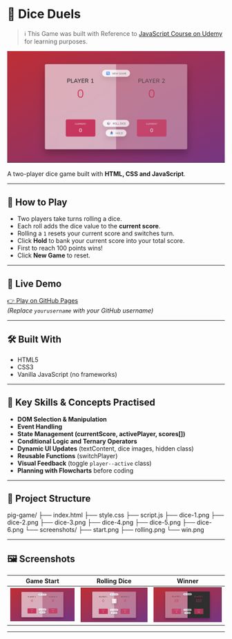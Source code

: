 # 🎲 Dice Duels

> ℹ️ This Game was built with Reference to [JavaScript Course on Udemy](https://www.udemy.com/course/the-complete-javascript-course/?couponCode=KEEPLEARNING) for learning purposes.

![Game Start Screenshot](screenshots/init.png)

<!-- Replace with the real path to your screenshot -->

A two-player dice game built with **HTML, CSS and JavaScript**.

---

## 📝 How to Play

- Two players take turns rolling a dice.
- Each roll adds the dice value to the **current score**.
- Rolling a `1` resets your current score and switches turn.
- Click **Hold** to bank your current score into your total score.
- First to reach 100 points wins!
- Click **New Game** to reset.

---

## 🚀 Live Demo

[👉 Play on GitHub Pages](https://nadeemkhan404.github.io/dice-duels-game/)  
_(Replace `yourusername` with your GitHub username)_

---

## 🛠️ Built With

- HTML5
- CSS3
- Vanilla JavaScript (no frameworks)

---

## 🧰 Key Skills & Concepts Practised

- **DOM Selection & Manipulation**
- **Event Handling**
- **State Management (currentScore, activePlayer, scores[])**
- **Conditional Logic and Ternary Operators**
- **Dynamic UI Updates** (textContent, dice images, hidden class)
- **Reusable Functions** (switchPlayer)
- **Visual Feedback** (toggle `player--active` class)
- **Planning with Flowcharts** before coding

---

## 📂 Project Structure

pig-game/
├── index.html
├── style.css
├── script.js
├── dice-1.png
├── dice-2.png
├── dice-3.png
├── dice-4.png
├── dice-5.png
├── dice-6.png
└── screenshots/
├── start.png
├── rolling.png
└── win.png

---

## 🖼️ Screenshots

| Game Start                                | Rolling Dice                                   | Winner                                    |
| ----------------------------------------- | ---------------------------------------------- | ----------------------------------------- |
| ![Start Screenshot](screenshots/init.png) | ![Rolling Screenshot](screenshots/rolling.png) | ![Winner Screenshot](screenshots/win.png) |

---
